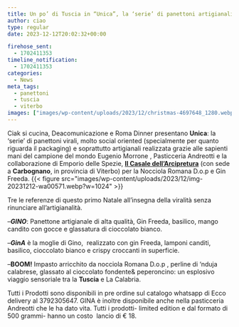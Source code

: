```yaml
---
title: Un po’ di Tuscia in “Unica”, la ‘serie’ di panettoni artigianali in collaborazione con Roma Dinner
author: ciao
type: regular
date: 2023-12-12T20:02:32+00:00

firehose_sent:
  - 1702411353
timeline_notification:
  - 1702411353
categories:
  - News
meta_tags:
  - panettoni
  - tuscia
  - viterbo
images: ["images/wp-content/uploads/2023/12/christmas-4697648_1280.webp"]
---
```

Ciak si cucina, Deacomunicazione e Roma Dinner presentano **Unica**: la &#8216;serie&#8217; di panettoni virali, molto social oriented (specialmente per quanto riguarda il packaging) e soprattutto artigianali realizzata grazie alle sapienti mani del campione del mondo Eugenio Morrone , Pasticceria Andreotti e la collaborazione di Emporio delle Spezie, <a href="https://aleepepecom.wordpress.com/2023/04/02/giornata-dedicata-alla-nocciola-della-tuscia-presso-il-casale-dellarcipretura/" target="_blank" rel="noreferrer noopener"><strong>Il Casale dell&#8217;Arcipretura</strong></a> (con sede a **Carbognano**, in provincia di Viterbo) per la Nocciola Romana D.o.p e Gin Freeda.
{{< figure src="images/wp-content/uploads/2023/12/img-20231212-wa00571.webp?w=1024" >}}
 

Tre le referenze di questo primo Natale all&#8217;insegna della viralità senza rinunciare all&#8217;artigianalità.

&#8211;**_GINO_**: Panettone artigianale di alta qualità, Gin Freeda, basilico, mango candito con gocce e glassatura di cioccolato bianco.

&#8211;**_GinA_** è la moglie di Gino,  realizzato con gin Freeda, lamponi canditi, basilico, cioccolato bianco e crispy croccanti in superficie. 

&#8211;**BOOM!** Impasto arricchito da nocciola Romana D.o.p , perline di &#8216;nduja calabrese, glassato al cioccolato fondente& peperoncino: un esplosivo viaggio sensoriale tra la **Tuscia** e La Calabria.

Tutti i Prodotti sono disponibili in pre ordine sul catalogo whatsapp di Ecco delivery al 3792305647. GINA è inoltre disponibile anche nella pasticceria Andreotti che le ha dato vita. Tutti i prodotti- limited edition e dal formato di 500 grammi- hanno un costo  lancio di € 18.